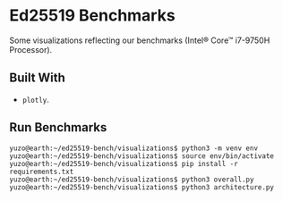 # Ed25519 Benchmarks

Some visualizations reflecting our benchmarks (Intel® Core™ i7-9750H Processor).

## Built With

- `plotly`.

## Run Benchmarks

```console
yuzo@earth:~/ed25519-bench/visualizations$ python3 -m venv env
yuzo@earth:~/ed25519-bench/visualizations$ source env/bin/activate
yuzo@earth:~/ed25519-bench/visualizations$ pip install -r requirements.txt
yuzo@earth:~/ed25519-bench/visualizations$ python3 overall.py
yuzo@earth:~/ed25519-bench/visualizations$ python3 architecture.py
```
